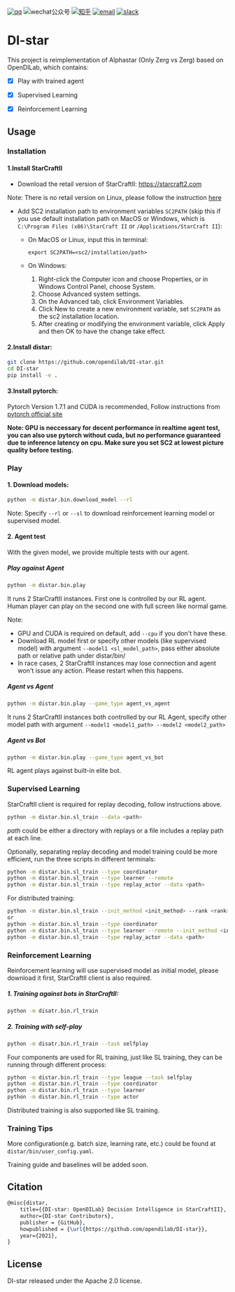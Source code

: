 [![qq](https://img.shields.io/badge/qq群-700157520-green)](mqqapi://card/show_pslcard?src_type=internal&version=1&uin=700157520&card_type=group&source=qrcode) <!-- # TODO：Only works on mobile version -->
![wechat公众号](https://img.shields.io/badge/wechat公众号-OpenDILab20210708-green) <!-- # TODO： hyperlink jump (seems not possible) -->
[![知乎](https://img.shields.io/badge/知乎-OpenDILab-green)](https://www.zhihu.com/people/opendilab)
[![email](https://img.shields.io/badge/Email-opendilab.contact@gmail.com-informational)](mailto:opendilab.contact@gmail.com)
[![slack](https://img.shields.io/badge/slack-OpenDILab-informational)](https://join.slack.com/t/opendilab/shared_invite/zt-v9tmv4fp-nUBAQEH1_Kuyu_q4plBssQ)

# DI-star

This project is reimplementation of Alphastar (Only Zerg vs Zerg) based on OpenDILab, which contains:

- [x] Play with trained agent

- [x] Supervised Learning

- [x] Reinforcement Learning


## Usage

### Installation
#### 1.Install StarCraftII

- Download the retail version of StarCraftII: https://starcraft2.com

Note: There is no retail version on Linux, please follow the instruction [here](https://github.com/Blizzard/s2client-proto#downloads)

- Add SC2 installation path to environment variables ```SC2PATH``` (skip this if you use default installation path on MacOS or Windows, which is `C:\Program Files (x86)\StarCraft II` or `/Applications/StarCraft II`):

    - On MacOS or Linux, input this in terminal:

        ```shell
        export SC2PATH=<sc2/installation/path>
        ```

    - On Windows:
       1. Right-click the Computer icon and choose Properties, or in Windows Control Panel, choose System.
       2. Choose Advanced system settings.
        3. On the Advanced tab, click Environment Variables.
        4. Click New to create a new environment variable, set ```SC2PATH``` as the sc2 installation location.
        5. After creating or modifying the environment variable, click Apply and then OK to have the change take effect.


#### 2.Install distar:

```bash
git clone https://github.com/opendilab/DI-star.git
cd DI-star
pip install -e .
```

#### 3.Install pytorch:

Pytorch Version 1.7.1 and CUDA is recommended, Follow instructions from [pytorch official site](https://pytorch.org/get-started/previous-versions/)



**Note: GPU is neccessary for decent performance in realtime agent test, you can also use pytorch without cuda, but no performance guaranteed due to inference latency on cpu.
Make sure you set SC2 at lowest picture quality before testing.**

### Play

#### 1. Download models:
```bash
python -m distar.bin.download_model --rl
```
Note: Specify `--rl` or `--sl` to download reinforcement learning model or supervised model.

#### 2. Agent test
With the given model, we provide multiple tests with our agent.

##### Play against Agent
```bash
python -m distar.bin.play
```
It runs 2 StarCraftII instances. First one is controlled by our RL agent. Human player can play on the second one with full screen like normal game.

Note: 
- GPU and CUDA is required on default, add `--cpu` if you don't have these.
- Download RL model first or specify other models (like supervised model) with argument `--model1 <sl_model_path>`, pass either absolute path or relative path under distar/bin/
- In race cases, 2 StarCraftII instances may lose connection and agent won't issue any action. Please restart when this happens.

##### Agent vs Agent
```bash
python -m distar.bin.play --game_type agent_vs_agent
```
It runs 2 StarCraftII instances both controlled by our RL Agent, specify other model path with argument `--model1 <model1_path> --model2 <model2_path>`

##### Agent vs Bot
```bash
python -m distar.bin.play --game_type agent_vs_bot
```
RL agent plays against built-in elite bot.

### Supervised Learning
StarCraftII client is required for replay decoding, follow instructions above.
```bash
python -m distar.bin.sl_train --data <path>
```
*path* could be either a directory with replays or a file includes a replay path at each line.

Optionally, separating replay decoding and model training could be more efficient, run the three scripts in different terminals:
```bash
python -m distar.bin.sl_train --type coordinator
python -m distar.bin.sl_train --type learner --remote
python -m distar.bin.sl_train --type replay_actor --data <path>
```

For distributed training:
```bash
python -m distar.bin.sl_train --init_method <init_method> --rank <rank> --world_size <world_size>
or
python -m distar.bin.sl_train --type coordinator
python -m distar.bin.sl_train --type learner --remote --init_method <init_method> --rank <rank> --world_size <world_size>
python -m distar.bin.sl_train --type replay_actor --data <path>
```

### Reinforcement Learning
Reinforcement learning will use supervised model as initial model, please download it first, StarCraftII client is also required.

##### 1. Training against bots in StarCraftII: 
```bash
python -m disatr.bin.rl_train
```

##### 2. Training with self-play
```bash
python -m disatr.bin.rl_train --task selfplay
```

Four components are used for RL training, just like SL training, they can be running through different process:
```bash
python -m distar.bin.rl_train --type league --task selfplay
python -m distar.bin.rl_train --type coordinator
python -m distar.bin.rl_train --type learner
python -m distar.bin.rl_train --type actor
```

Distributed training is also supported like SL training.

### Training Tips
More configuration(e.g. batch size, learning rate, etc.)  could be found at `distar/bin/user_config.yaml`.

Training guide and baselines will be added soon. 

## Citation
```latex
@misc{distar,
    title={{DI-star: OpenDILab} Decision Intelligence in StarCraftII},
    author={DI-star Contributors},
    publisher = {GitHub},
    howpublished = {\url{https://github.com/opendilab/DI-star}},
    year={2021},
}
```

## License
DI-star released under the Apache 2.0 license.
